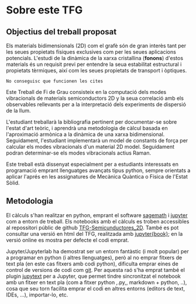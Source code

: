 <!-- #region -->
Sobre este TFG
============================

## Objectius del treball proposat

  Els materials bidimensionals (2D) com el grafè són de gran interès tant per les seues propietats físiques exclusives com per les seues aplicacions potencials. L'estudi de la dinàmica de la xarxa cristallina (**fonons**) d'estos materials és un requisit previ per entendre la seua estabilitat estructural i propietats tèrmiques, així com les seues propietats de transport i òptiques.

```{note}
No conseguisc que funcionen les cites
```
  
  
  Este Treball de Fi de Grau consisteix en la computació dels modes vibracionals de materials semiconductors 2D y la seua correlació amb els observables rellevants per a la interpretació dels experiments de dispersió de la llum.

  L'estudiant treballarà la bibliografia pertinent per documentar-se sobre l'estat d'art teòric, i aprendrà una metodologia de càlcul basada en l'aproximació armònica a la dinàmica de una xarxa bidimensional. Seguidament, l'estudiant implementarà un model de constants de força per calcular els modes vibracionals d'un material 2D model.
Seguidament podran  determinar-se els modes vibracionals actius Raman.

Este treball està dissenyat especialment per a estudiants interessats en programació emprant llenguatges avançats tipus python, sempre orientats a aplicar l'aprés en les assignatures de Mecànica Quàntica o Física de l'Estat Sòlid.

## Metodologia

El càlculs s'han realitzar en python, emprant el software [sagemath](https://www.sagemath.org/index.html) i [jupyter](https://www.jupyter.org) com a entorn de treball. Els notebooks amb el càlculs es troben accessibles al repossitori públic de github [TFG-Semicunductores_2D](https://github.com/CasimirVictoria/TFG-Semiconductores_2D). També es pot consultar una versió en html del TFG, realitzada amb [jupyter{book}](https://jupyterbook.org/intro.html); en la versió online es mostra per defecte el codi emprat.

Jupyter/Jupyterlab ha demostrat ser un entorn fantàstic (i molt popular) per a programar en python (i altres llenguatges), però al no emprar fitxers de text pla (en este cas fitxers amb codi python), dificulta emprar eines de control de versions de codi com [git](https://git-scm.com). Per aquesta raó s'ha emprat també el plugin [jupytext](https://github.com/mwouts/jupytext) per a Jupyter, que permet tindre sincronitzat el notebook amb un fitxer en text pla (com a fitxer python ,.py,, markdown + python, ..), cosa que seu torn facilita emprar el codi en altres entorns (editors de text, IDEs, ...), importar-lo, etc. 

<!-- #endregion -->

```python

```
